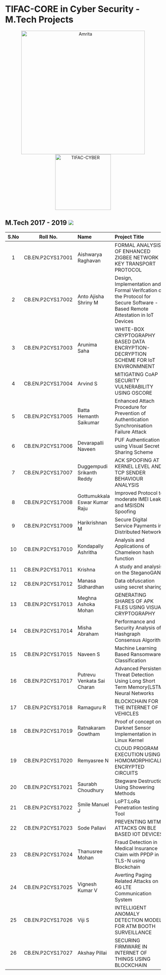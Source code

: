 # TIFAC-CORE in Cyber Security - M.Tech Projects

<p align="center">
    <img src="https://amrita-tifac-cyber-blockchain.github.io/Amrita-TIFAC-Cyber-Blockchain/AVV_PNG.png" alt ="Amrita" width="400" />
    <img src="https://amrita-tifac-cyber-blockchain.github.io/Amrita-TIFAC-Cyber-Blockchain/TIFAC-CORE_in_Cyber_Security.png" alt ="TIFAC-CYBER" width="180" />
</p>

## M.Tech 2017 - 2019 ![](https://img.shields.io/badge/-Completed-darkgreen)  

| S.No | Roll No. | Name | Project Title | 	
|:----:|:-----------:|:----|:----|
| 1 | CB.EN.P2CYS17001 | Aishwarya Raghavan | FORMAL ANALYSIS OF ENHANCED ZIGBEE NETWORK KEY TRANSPORT PROTOCOL | 	
| 2 | CB.EN.P2CYS17002 | Anto Ajisha Shriny M | Design, Implementation and Formal Verifcation of the Protocol for Secure Software - Based Remote Attestation in IoT Devices | 	
| 3 | CB.EN.P2CYS17003 | Arunima Saha | WHITE-BOX CRYPTOGRAPHY BASED DATA ENCRYPTION- DECRYPTION SCHEME FOR IoT ENVIRONMNENT | 	
| 4 | CB.EN.P2CYS17004 | Arvind S | MITIGATING CoAP SECURITY VULNERABILITY USING OSCORE | 	
| 5 | CB.EN.P2CYS17005 | Batta Hemanth Saikumar | Enhanced Attach Procedure for Prevention of Authentication Synchronisation Failure Attack | 	
| 6 | CB.EN.P2CYS17006 | Devarapalli Naveen | PUF Authentication using Visual Secret Sharing Scheme | 	
| 7 | CB.EN.P2CYS17007 | Duggempudi Srikanth Reddy | ACK SPOOFING AT KERNEL LEVEL AND TCP SENDER BEHAVIOUR ANALYSIS | 	
| 8 | CB.EN.P2CYS17008 | Gottumukkala Eswar Kumar Raju | Improved Protocol to moderate IMEI Leak and MSISDN Spoofing | 	
| 9 | CB.EN.P2CYS17009 | Harikrishnan M  | Secure Digital Service Payments in Distributed Network | 	
| 10 | CB.EN.P2CYS17010 | Kondapally Ashritha | Analysis and Applications of Chameleon hash function | 	
| 11 | CB.EN.P2CYS17011 | Krishna  | A study and analysis on the SteganoGAN | 	
| 12 | CB.EN.P2CYS17012 | Manasa Sidhardhan | Data obfuscation using secret sharing | 	
| 13 | CB.EN.P2CYS17013 | Meghna Ashoka Mohan | GENERATING SHARES OF APK FILES USING VISUAL CRYPTOGRAPHY | 	
| 14 | CB.EN.P2CYS17014 | Misha Abraham | Performance and Security Analysis of Hashgraph Consensus Algorithm | 	
| 15 | CB.EN.P2CYS17015 | Naveen S | Machine Learning Based Ransomware Classification | 	
| 16 | CB.EN.P2CYS17017 | Putrevu Venkata Sai Charan | Advanced Persistent Threat Detection Using Long Short Term Memory(LSTM) Neural Networks | 	
| 17 | CB.EN.P2CYS17018 | Ramaguru R | BLOCKCHAIN FOR THE INTERNET OF VEHICLES | 	
| 18 | CB.EN.P2CYS17019 | Ratnakaram Gowtham | Proof of concept on Darknet Sensor Implementation in Linux Kernel | 	
| 19 | CB.EN.P2CYS17020 | Remyasree N | CLOUD PROGRAM EXECUTION USING HOMOMORPHICALLY ENCRYPTED CIRCUITS | 	
| 20 | CB.EN.P2CYS17021 | Saurabh Choudhury | Stegware Destruction Using Showering Methods | 	
| 21 | CB.EN.P2CYS17022 | Smile Manuel J | LoPT:LoRa Penetration testing Tool | 	
| 22 | CB.EN.P2CYS17023 | Sode Pallavi | PREVENTING MITM ATTACKS ON BLE BASED IOT DEVICES | 	
| 23 | CB.EN.P2CYS17024 | Thanusree Mohan | Fraud Detection in Medical Insurance Claim with PPDP in TLS-N using Blockchain | 	
| 24 | CB.EN.P2CYS17025 | Vignesh Kumar V  | Averting Paging Related Attacks on 4G LTE Communication System | 	
| 25 | CB.EN.P2CYS17026 | Viji S | INTELLIGENT ANOMALY DETECTION MODEL FOR ATM BOOTH SURVEILLANCE | 	
| 26 | CB.EN.P2CYS17027 | Akshay Pillai | SECURING FIRMWARE IN INTERNET OF THINGS USING BLOCKCHAIN | 	

